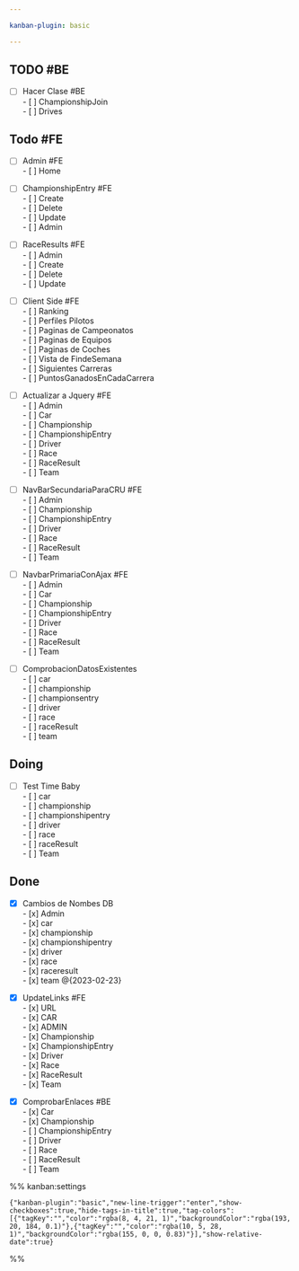 ```yaml
---

kanban-plugin: basic

---
```


## TODO #BE

- [ ] Hacer Clase #BE <br>- [ ] ChampionshipJoin<br>- [ ] Drives


## Todo #FE

- [ ] Admin #FE <br>- [ ] Home
- [ ] ChampionshipEntry #FE <br>- [ ] Create<br>- [ ] Delete<br>- [ ] Update<br>- [ ] Admin
- [ ] RaceResults #FE <br>- [ ] Admin<br>- [ ] Create<br>- [ ] Delete<br>- [ ] Update
- [ ] Client Side #FE <br>- [ ] Ranking<br>- [ ] Perfiles Pilotos<br>- [ ] Paginas de Campeonatos<br>- [ ] Paginas de Equipos<br>- [ ] Paginas de Coches<br>- [ ] Vista de FindeSemana<br>- [ ] Siguientes Carreras<br>- [ ] PuntosGanadosEnCadaCarrera
- [ ] Actualizar a Jquery #FE <br>- [ ] Admin<br>- [ ] Car<br>- [ ] Championship<br>- [ ] ChampionshipEntry<br>- [ ] Driver<br>- [ ] Race<br>- [ ] RaceResult<br>- [ ] Team
- [ ] NavBarSecundariaParaCRU #FE<br>- [ ] Admin<br>- [ ] Championship<br>- [ ] ChampionshipEntry<br>- [ ] Driver<br>- [ ] Race<br>- [ ] RaceResult<br>- [ ] Team
- [ ] NavbarPrimariaConAjax #FE <br>- [ ] Admin<br>- [ ] Car<br>- [ ] Championship<br>- [ ] ChampionshipEntry<br>- [ ] Driver<br>- [ ] Race<br>- [ ] RaceResult<br>- [ ] Team
- [ ] ComprobacionDatosExistentes<br>- [ ] car<br>- [ ] championship<br>- [ ] championsentry<br>- [ ] driver<br>- [ ] race<br>- [ ] raceResult<br>- [ ] team


## Doing

- [ ] Test Time Baby<br>- [ ] car<br>- [ ] championship<br>- [ ] championshipentry<br>- [ ] driver<br>- [ ] race<br>- [ ] raceResult<br>- [ ] Team


## Done

- [x] Cambios de Nombes DB<br>- [x] Admin<br>- [x] car<br>- [x] championship<br>- [x] championshipentry<br>- [x] driver<br>- [x] race<br>- [x] raceresult<br>- [x] team @{2023-02-23}
- [x] UpdateLinks #FE <br>- [x] URL<br>- [x] CAR<br>- [x] ADMIN<br>- [x] Championship<br>- [x] ChampionshipEntry<br>- [x] Driver<br>- [x] Race<br>- [x] RaceResult<br>- [x] Team
- [x] ComprobarEnlaces #BE<br>- [x] Car<br>- [x] Championship<br>- [ ] ChampionshipEntry<br>- [ ] Driver<br>- [ ] Race<br>- [ ] RaceResult<br>- [ ] Team




%% kanban:settings
```
{"kanban-plugin":"basic","new-line-trigger":"enter","show-checkboxes":true,"hide-tags-in-title":true,"tag-colors":[{"tagKey":"","color":"rgba(8, 4, 21, 1)","backgroundColor":"rgba(193, 20, 184, 0.1)"},{"tagKey":"","color":"rgba(10, 5, 28, 1)","backgroundColor":"rgba(155, 0, 0, 0.83)"}],"show-relative-date":true}
```
%%
